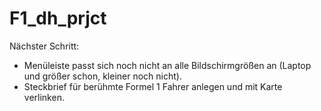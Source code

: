 # F1_dh_prjct

Nächster Schritt:

- Menüleiste passt sich noch nicht an alle Bildschirmgrößen an (Laptop und größer schon, kleiner noch nicht).
- Steckbrief für berühmte Formel 1 Fahrer anlegen und mit Karte verlinken. 
